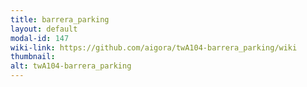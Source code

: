 ```yaml
---
title: barrera_parking
layout: default
modal-id: 147
wiki-link: https://github.com/aigora/twA104-barrera_parking/wiki
thumbnail: 
alt: twA104-barrera_parking
---
```


